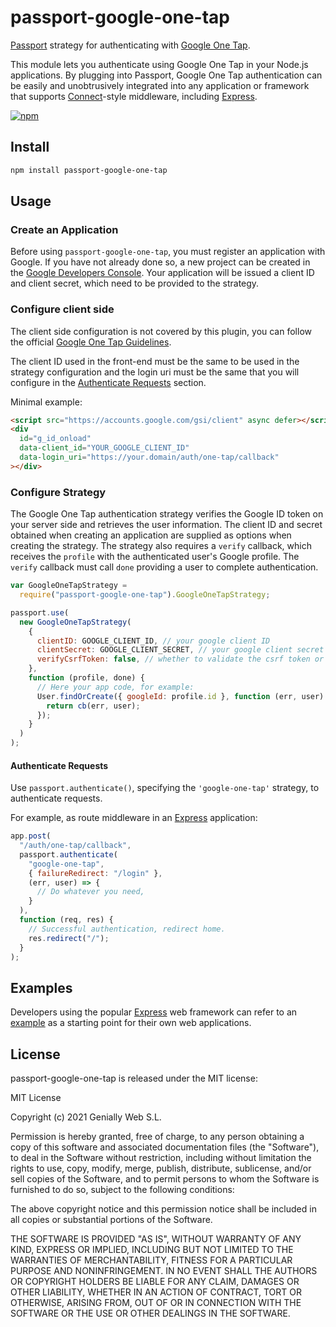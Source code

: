 # passport-google-one-tap

[Passport](http://passportjs.org/) strategy for authenticating with
[Google One Tap](https://developers.google.com/identity/one-tap).

This module lets you authenticate using Google One Tap in your Node.js applications.
By plugging into Passport, Google One Tap authentication can be easily and
unobtrusively integrated into any application or framework that supports
[Connect](http://www.senchalabs.org/connect/)-style middleware, including
[Express](http://expressjs.com/).

[![npm](https://img.shields.io/npm/v/passport-google-one-tap.svg)](https://www.npmjs.com/package/passport-google-one-tap)

## Install

```bash
npm install passport-google-one-tap
```

## Usage

### Create an Application

Before using `passport-google-one-tap`, you must register an application with
Google. If you have not already done so, a new project can be created in the
[Google Developers Console](https://console.developers.google.com/).
Your application will be issued a client ID and client secret, which need to be
provided to the strategy.

### Configure client side

The client side configuration is not covered by this plugin, you can follow
the official [Google One Tap Guidelines](https://developers.google.com/identity/gsi/web/guides/display-google-one-tap).

The client ID used in the front-end must be the same to be used in
the strategy configuration and the login uri must be the same that you will configure
in the [Authenticate Requests](#authenticate-requests) section.

Minimal example:

```html
<script src="https://accounts.google.com/gsi/client" async defer></script>
<div
  id="g_id_onload"
  data-client_id="YOUR_GOOGLE_CLIENT_ID"
  data-login_uri="https://your.domain/auth/one-tap/callback"
></div>
```

### Configure Strategy

The Google One Tap authentication strategy verifies the
Google ID token on your server side and retrieves the user information.
The client ID and secret obtained when creating an
application are supplied as options when creating the strategy. The strategy
also requires a `verify` callback, which receives the `profile` with the authenticated user's
Google profile. The `verify` callback must call `done` providing a user to
complete authentication.

```javascript
var GoogleOneTapStrategy =
  require("passport-google-one-tap").GoogleOneTapStrategy;

passport.use(
  new GoogleOneTapStrategy(
    {
      clientID: GOOGLE_CLIENT_ID, // your google client ID
      clientSecret: GOOGLE_CLIENT_SECRET, // your google client secret
      verifyCsrfToken: false, // whether to validate the csrf token or not
    },
    function (profile, done) {
      // Here your app code, for example:
      User.findOrCreate({ googleId: profile.id }, function (err, user) {
        return cb(err, user);
      });
    }
  )
);
```

#### Authenticate Requests

Use `passport.authenticate()`, specifying the `'google-one-tap'` strategy, to
authenticate requests.

For example, as route middleware in an [Express](http://expressjs.com/)
application:

```javascript
app.post(
  "/auth/one-tap/callback",
  passport.authenticate(
    "google-one-tap",
    { failureRedirect: "/login" },
    (err, user) => {
      // Do whatever you need,
    }
  ),
  function (req, res) {
    // Successful authentication, redirect home.
    res.redirect("/");
  }
);
```

## Examples

Developers using the popular [Express](http://expressjs.com/) web framework can
refer to an [example](https://github.com/Genially/passport-google-one-tap/tree/main/example#readme)
as a starting point for their own web applications.

## License

passport-google-one-tap is released under the MIT license:

MIT License

Copyright (c) 2021 Genially Web S.L.

Permission is hereby granted, free of charge, to any person obtaining a copy
of this software and associated documentation files (the "Software"), to deal
in the Software without restriction, including without limitation the rights
to use, copy, modify, merge, publish, distribute, sublicense, and/or sell
copies of the Software, and to permit persons to whom the Software is
furnished to do so, subject to the following conditions:

The above copyright notice and this permission notice shall be included in all
copies or substantial portions of the Software.

THE SOFTWARE IS PROVIDED "AS IS", WITHOUT WARRANTY OF ANY KIND, EXPRESS OR
IMPLIED, INCLUDING BUT NOT LIMITED TO THE WARRANTIES OF MERCHANTABILITY,
FITNESS FOR A PARTICULAR PURPOSE AND NONINFRINGEMENT. IN NO EVENT SHALL THE
AUTHORS OR COPYRIGHT HOLDERS BE LIABLE FOR ANY CLAIM, DAMAGES OR OTHER
LIABILITY, WHETHER IN AN ACTION OF CONTRACT, TORT OR OTHERWISE, ARISING FROM,
OUT OF OR IN CONNECTION WITH THE SOFTWARE OR THE USE OR OTHER DEALINGS IN THE
SOFTWARE.

